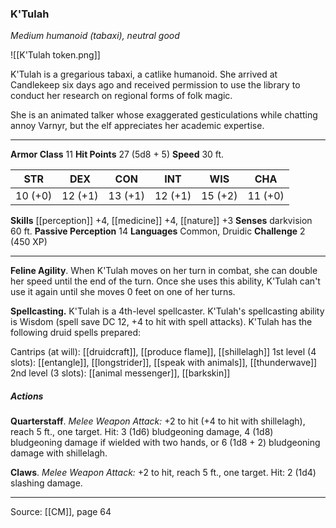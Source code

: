 ### K'Tulah
_Medium humanoid (tabaxi), neutral good_

![[K'Tulah token.png]]

K'Tulah is a gregarious tabaxi, a catlike humanoid. She arrived at Candlekeep six days ago and received permission to use the library to conduct her research on regional forms of folk magic.

She is an animated talker whose exaggerated gesticulations while chatting annoy Varnyr, but the elf appreciates her academic expertise.




---

**Armor Class** 11
**Hit Points** 27 (5d8 + 5)
**Speed** 30 ft.

| STR     | DEX     | CON     | INT     | WIS     | CHA     |
|---------|---------|---------|---------|---------|---------|
| 10 (+0) | 12 (+1) | 13 (+1) | 12 (+1) | 15 (+2) | 11 (+0) |

**Skills** [[perception]] +4, [[medicine]] +4, [[nature]] +3
**Senses** darkvision 60 ft.
**Passive Perception** 14
**Languages** Common, Druidic
**Challenge** 2 (450 XP)

---

**Feline Agility**. When K'Tulah moves on her turn in combat, she can double her speed until the end of the turn. Once she uses this ability, K'Tulah can't use it again until she moves 0 feet on one of her turns.

**Spellcasting.** K'Tulah is a 4th-level spellcaster. K'Tulah's spellcasting ability is Wisdom (spell save DC 12, +4 to hit with spell attacks). K'Tulah has the following druid spells prepared:

Cantrips (at will): [[druidcraft]], [[produce flame]], [[shillelagh]]
1st level (4 slots): [[entangle]], [[longstrider]], [[speak with animals]], [[thunderwave]]
2nd level (3 slots): [[animal messenger]], [[barkskin]]

##### Actions
**Quarterstaff**. _Melee Weapon Attack:_ +2 to hit (+4 to hit with shillelagh), reach 5 ft., one target. Hit: 3 (1d6) bludgeoning damage, 4 (1d8) bludgeoning damage if wielded with two hands, or 6 (1d8 + 2) bludgeoning damage with shillelagh.

**Claws**. _Melee Weapon Attack:_ +2 to hit, reach 5 ft., one target. Hit: 2 (1d4) slashing damage.


---

Source: [[CM]], page 64